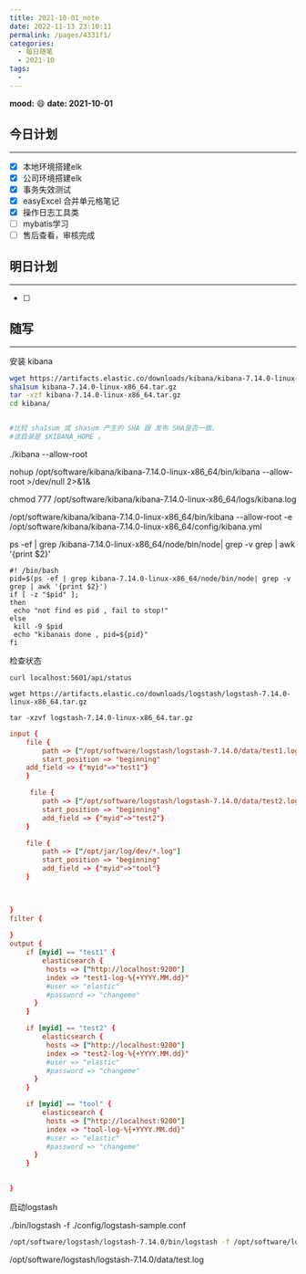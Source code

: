 ```yaml
---
title: 2021-10-01_note
date: 2022-11-13 23:10:11
permalink: /pages/4331f1/
categories:
  - 每日随笔
  - 2021-10
tags:
  - 
---
```

**mood:** :smile:  																		**date: 2021-10-01**  
## 今日计划  
------
- [x]  本地环境搭建elk
- [x]  公司环境搭建elk
- [x]  事务失效测试
- [x]  easyExcel 合并单元格笔记
- [x]  操作日志工具类
- [ ]  mybatis学习
- [ ]  售后查看，审核完成 
## 明日计划  
------
- [ ]  
## 随写 
------

安装 kibana



```sh
wget https://artifacts.elastic.co/downloads/kibana/kibana-7.14.0-linux-x86_64.tar.gz
sha1sum kibana-7.14.0-linux-x86_64.tar.gz 
tar -xzf kibana-7.14.0-linux-x86_64.tar.gz
cd kibana/ 


#比较 sha1sum 或 shasum 产生的 SHA 跟 发布 SHA是否一致。
#该目录是 $KIBANA_HOME 。
```

./kibana --allow-root

nohup /opt/software/kibana/kibana-7.14.0-linux-x86_64/bin/kibana --allow-root  \>/dev/null 2>&1& 



chmod 777  /opt/software/kibana/kibana-7.14.0-linux-x86_64/logs/kibana.log

/opt/software/kibana/kibana-7.14.0-linux-x86_64/bin/kibana --allow-root -e /opt/software/kibana/kibana-7.14.0-linux-x86_64/config/kibana.yml



ps -ef | grep /kibana-7.14.0-linux-x86_64/node/bin/node| grep -v grep | awk '{print $2}'

```
#! /bin/bash
pid=$(ps -ef | grep kibana-7.14.0-linux-x86_64/node/bin/node| grep -v grep | awk '{print $2}')
if [ -z "$pid" ];
then
 echo "not find es pid , fail to stop!"
else
 kill -9 $pid
 echo "kibanais done , pid=${pid}" 
fi
```



检查状态

```shell
curl localhost:5601/api/status
```



```
wget https://artifacts.elastic.co/downloads/logstash/logstash-7.14.0-linux-x86_64.tar.gz

tar -xzvf logstash-7.14.0-linux-x86_64.tar.gz
```



```conf
input {
    file {
        path => ["/opt/software/logstash/logstash-7.14.0/data/test1.log"]
        start_position => "beginning"
	add_field => {"myid"=>"test1"}
    }

     file {
        path => ["/opt/software/logstash/logstash-7.14.0/data/test2.log"]
        start_position => "beginning"
        add_field => {"myid"=>"test2"}
    }

    file {
        path => ["/opt/jar/log/dev/*.log"]
        start_position => "beginning"
        add_field => {"myid"=>"tool"}
    }

    

}
filter {
    
}
output {
	if [myid] == "test1" {
		elasticsearch {
	   	 hosts => ["http://localhost:9200"]
	   	 index => "test1-log-%{+YYYY.MM.dd}"
	   	 #user => "elastic"
	   	 #password => "changeme"
	  }
	}

	if [myid] == "test2" {
		elasticsearch {
	   	 hosts => ["http://localhost:9200"]
	   	 index => "test2-log-%{+YYYY.MM.dd}"
	   	 #user => "elastic"
	   	 #password => "changeme"
	  }
	}

	if [myid] == "tool" {
		elasticsearch {
	   	 hosts => ["http://localhost:9200"]
	   	 index => "tool-log-%{+YYYY.MM.dd}"
	   	 #user => "elastic"
	   	 #password => "changeme"
	  }
	}
     

}

```



启动logstash

./bin/logstash -f ./config/logstash-sample.conf



```sh
/opt/software/logstash/logstash-7.14.0/bin/logstash -f /opt/software/logstash/logstash-7.14.0/config/logstash-file.conf -t
```

/opt/software/logstash/logstash-7.14.0/data/test.log

